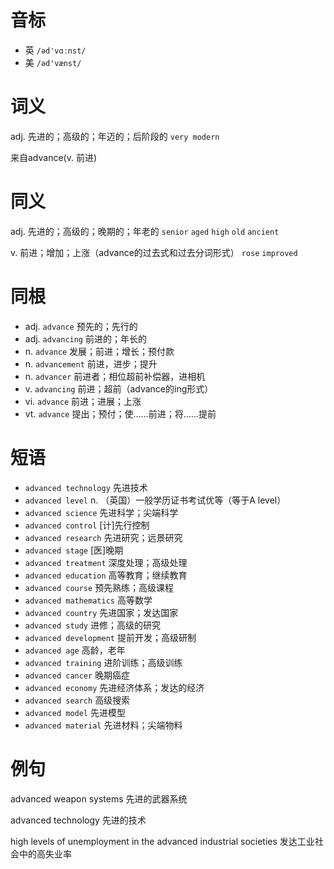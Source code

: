 # 音标

- 英 `/əd'vɑːnst/`
- 美 `/əd'vænst/`

# 词义

adj. 先进的；高级的；年迈的；后阶段的
`very modern`



来自advance(v. 前进)

# 同义

adj. 先进的；高级的；晚期的；年老的
`senior` `aged` `high` `old` `ancient`

v. 前进；增加；上涨（advance的过去式和过去分词形式）
`rose` `improved`

# 同根

- adj. `advance` 预先的；先行的
- adj. `advancing` 前进的；年长的
- n. `advance` 发展；前进；增长；预付款
- n. `advancement` 前进，进步；提升
- n. `advancer` 前进者；相位超前补偿器，进相机
- v. `advancing` 前进；超前（advance的ing形式）
- vi. `advance` 前进；进展；上涨
- vt. `advance` 提出；预付；使……前进；将……提前

# 短语

- `advanced technology` 先进技术
- `advanced level` n. （英国）一般学历证书考试优等（等于A level）
- `advanced science` 先进科学；尖端科学
- `advanced control` [计]先行控制
- `advanced research` 先进研究；远景研究
- `advanced stage` [医]晚期
- `advanced treatment` 深度处理；高级处理
- `advanced education` 高等教育；继续教育
- `advanced course` 预先熟练；高级课程
- `advanced mathematics` 高等数学
- `advanced country` 先进国家；发达国家
- `advanced study` 进修；高级的研究
- `advanced development` 提前开发；高级研制
- `advanced age` 高龄，老年
- `advanced training` 进阶训练；高级训练
- `advanced cancer` 晚期癌症
- `advanced economy` 先进经济体系；发达的经济
- `advanced search` 高级搜索
- `advanced model` 先进模型
- `advanced material` 先进材料；尖端物料

# 例句

advanced weapon systems
先进的武器系统

advanced technology
先进的技术

high levels of unemployment in the advanced industrial societies
发达工业社会中的高失业率



